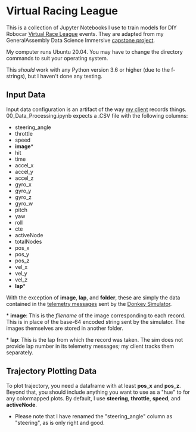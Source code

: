 # Virtual Racing League

This is a collection of Jupyter Notebooks I use to train models for DIY Robocar [Virtual Race League](https://docs.donkeycar.com/guide/virtual_race_league/) events. They are adapted from my GeneralAssembly Data Science Immersive [capstone project](https://github.com/GrantMoe/DSI-Capstone-Project).

My computer runs Ubuntu 20.04. You may have to change the directory commands to suit your operating system.

This _should_ work with any Python version 3.6 or higher (due to the f-strings), but I haven't done any testing.

## Input Data
Input data configuration is an artifact of the way [my client](https://github.com/GrantMoe/donkeysim-client) records things. 00_Data_Processing.ipynb expects a .CSV file with the following columns:

* steering_angle
* throttle
* speed
* **image***
* hit
* time
* accel_x
* accel_y
* accel_z
* gyro_x
* gyro_y
* gyro_z
* gyro_w
* pitch
* yaw
* roll
* cte
* activeNode
* totalNodes
* pos_x
* pos_y
* pos_z
* vel_x
* vel_y
* vel_z
* **lap***

With the exception of **image**, **lap**, and **folder**, these are simply the data contained in the [telemetry messages](https://docs.donkeycar.com/guide/simulator/#api) sent by the [Donkey Simulator](https://docs.donkeycar.com/guide/simulator/).

\* **image**: This is the _filename_ of the image corresponding to each record. This is in place of the base-64 encoded string sent by the simulator. The images themselves are stored in another folder.

\* **lap**: This is the lap from which the record was taken. The sim does not provide lap number in its telemetry messages; my client tracks them separately.

## Trajectory Plotting Data

To plot trajectory, you need a dataframe with at least **pos_x** and **pos_z**. Beyond that, you should include anything you want to use as a "hue" to for any colormapped plots. By default, I use **steering**, **throttle**, **speed**, and **activeNode**.


* Please note that I have renamed the "steering_angle" column as "steering", as is only right and good.